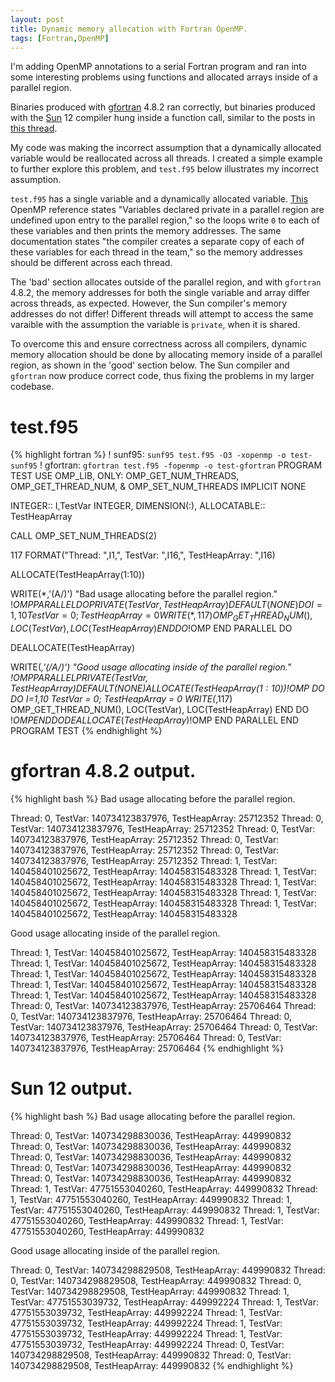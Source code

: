 ```yaml
---
layout: post
title: Dynamic memory allocation with Fortran OpenMP.
tags: [Fortran,OpenMP]
---
```


I'm adding OpenMP annotations to a serial Fortran program
and ran into some interesting problems using functions and
allocated arrays inside of a parallel region.

Binaries produced with [gfortran][gfortran] 4.8.2 ran correctly, but
binaries produced with the [Sun][sun] 12 compiler hung
inside a function call, similar to the posts in [this thread][hanging].

My code was making the incorrect assumption that a dynamically allocated
variable would be reallocated across all threads.
I created a simple example to further explore this problem, and
`test.f95` below illustrates my incorrect assumption.

`test.f95` has a single variable and a dynamically allocated variable.
[This][openmp] OpenMP reference states "Variables declared private in a
parallel region are undefined upon entry to the parallel region,"
so the loops write `0` to each of these variables and then
prints the memory addresses.
The same documentation states "the compiler creates a separate copy of each
of these variables for each thread in the team,"
so the memory addresses should be different across each thread.

The 'bad' section allocates outside of the parallel region,
and with `gfortran` 4.8.2, the memory addresses for both the
single variable and array differ across threads, as expected.
However, the Sun compiler's memory addresses do not differ!
Different threads will attempt to access the same varaible
with the assumption the variable is `private`, when it is shared.

To overcome this and ensure correctness across all compilers,
dynamic memory allocation should be done by allocating memory
inside of a parallel region, as shown in the 'good' section below.
The Sun compiler and `gfortran` now produce correct code,
thus fixing the problems in my larger codebase.

# test.f95

{% highlight fortran %}
! sunf95: `sunf95 test.f95 -O3 -xopenmp -o test-sunf95`
! gfortran: `gfortran test.f95 -fopenmp -o test-gfortran`
PROGRAM TEST
  USE OMP_LIB, ONLY: OMP_GET_NUM_THREADS, OMP_GET_THREAD_NUM, &
    OMP_SET_NUM_THREADS
  IMPLICIT NONE

  INTEGER:: I,TestVar
  INTEGER, DIMENSION(:), ALLOCATABLE:: TestHeapArray

  CALL OMP_SET_NUM_THREADS(2)

  117 FORMAT("Thread: ",I1,", TestVar: ",I16,", TestHeapArray: ",I16)

  ALLOCATE(TestHeapArray(1:10))

  WRITE(*,'(A/)') "Bad usage allocating before the parallel region."
!$OMP PARALLEL DO PRIVATE(TestVar,TestHeapArray) DEFAULT (NONE)
  DO I=1,10
    TestVar = 0; TestHeapArray = 0
    WRITE(*,117) OMP_GET_THREAD_NUM(), LOC(TestVar), LOC(TestHeapArray)
  END DO
!$OMP END PARALLEL DO

  DEALLOCATE(TestHeapArray)

  WRITE(*,'(/A/)') "Good usage allocating inside of the parallel region."
!$OMP PARALLEL PRIVATE(TestVar,TestHeapArray) DEFAULT (NONE)
  ALLOCATE(TestHeapArray(1:10))
!$OMP DO
  DO I=1,10
    TestVar = 0; TestHeapArray = 0
    WRITE(*,117) OMP_GET_THREAD_NUM(), LOC(TestVar), LOC(TestHeapArray)
  END DO
!$OMP END DO
  DEALLOCATE(TestHeapArray)
!$OMP END PARALLEL
END PROGRAM TEST
{% endhighlight %}

# gfortran 4.8.2 output.

{% highlight bash %}
Bad usage allocating before the parallel region.

Thread: 0, TestVar:  140734123837976, TestHeapArray:         25712352
Thread: 0, TestVar:  140734123837976, TestHeapArray:         25712352
Thread: 0, TestVar:  140734123837976, TestHeapArray:         25712352
Thread: 0, TestVar:  140734123837976, TestHeapArray:         25712352
Thread: 0, TestVar:  140734123837976, TestHeapArray:         25712352
Thread: 1, TestVar:  140458401025672, TestHeapArray:  140458315483328
Thread: 1, TestVar:  140458401025672, TestHeapArray:  140458315483328
Thread: 1, TestVar:  140458401025672, TestHeapArray:  140458315483328
Thread: 1, TestVar:  140458401025672, TestHeapArray:  140458315483328
Thread: 1, TestVar:  140458401025672, TestHeapArray:  140458315483328

Good usage allocating inside of the parallel region.

Thread: 1, TestVar:  140458401025672, TestHeapArray:  140458315483328
Thread: 1, TestVar:  140458401025672, TestHeapArray:  140458315483328
Thread: 1, TestVar:  140458401025672, TestHeapArray:  140458315483328
Thread: 1, TestVar:  140458401025672, TestHeapArray:  140458315483328
Thread: 1, TestVar:  140458401025672, TestHeapArray:  140458315483328
Thread: 0, TestVar:  140734123837976, TestHeapArray:         25706464
Thread: 0, TestVar:  140734123837976, TestHeapArray:         25706464
Thread: 0, TestVar:  140734123837976, TestHeapArray:         25706464
Thread: 0, TestVar:  140734123837976, TestHeapArray:         25706464
Thread: 0, TestVar:  140734123837976, TestHeapArray:         25706464
{% endhighlight %}

# Sun 12 output.

{% highlight bash %}
Bad usage allocating before the parallel region.

Thread: 0, TestVar:  140734298830036, TestHeapArray:        449990832
Thread: 0, TestVar:  140734298830036, TestHeapArray:        449990832
Thread: 0, TestVar:  140734298830036, TestHeapArray:        449990832
Thread: 0, TestVar:  140734298830036, TestHeapArray:        449990832
Thread: 0, TestVar:  140734298830036, TestHeapArray:        449990832
Thread: 1, TestVar:   47751553040260, TestHeapArray:        449990832
Thread: 1, TestVar:   47751553040260, TestHeapArray:        449990832
Thread: 1, TestVar:   47751553040260, TestHeapArray:        449990832
Thread: 1, TestVar:   47751553040260, TestHeapArray:        449990832
Thread: 1, TestVar:   47751553040260, TestHeapArray:        449990832

Good usage allocating inside of the parallel region.

Thread: 0, TestVar:  140734298829508, TestHeapArray:        449990832
Thread: 0, TestVar:  140734298829508, TestHeapArray:        449990832
Thread: 0, TestVar:  140734298829508, TestHeapArray:        449990832
Thread: 1, TestVar:   47751553039732, TestHeapArray:        449992224
Thread: 1, TestVar:   47751553039732, TestHeapArray:        449992224
Thread: 1, TestVar:   47751553039732, TestHeapArray:        449992224
Thread: 1, TestVar:   47751553039732, TestHeapArray:        449992224
Thread: 1, TestVar:   47751553039732, TestHeapArray:        449992224
Thread: 0, TestVar:  140734298829508, TestHeapArray:        449990832
Thread: 0, TestVar:  140734298829508, TestHeapArray:        449990832
{% endhighlight %}

[hanging]: http://software.intel.com/en-us/forums/topic/289962
[recursive]: https://groups.google.com/forum/#!topic/comp.lang.fortran/WcV9MNtekfY
[gfortran]: http://gcc.gnu.org/wiki/GFortran
[sun]: http://docs.oracle.com/cd/E19205-01/819-5263/aevcv/index.html
[openmp]: http://www.math.hkbu.edu.hk/parallel/pgi/doc/pgiws_ug/pgi32u11.htm#Heading126
